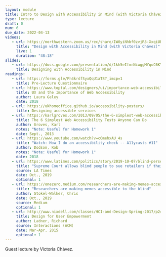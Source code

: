```yaml
---
layout: module
title: Intro to Design with Accessibility in Mind (with Victoria Chávez)
type: lecture
draft: 0
num: 6
due_date: 2022-04-13
videos: 
   - url: https://northwestern.zoom.us/rec/share/IW0yiNhbf0zvjR3-XxqiUPJ8W568Mm6FgYVhdiChNUv4Vek1oKgxwPZDiDY0L7d6.6URC49AQmAirpLR6
     title: "Design with Accessibility in Mind (with Victoria Chávez)"
     live: 1
     duration: "48:18"
slides:
   - url: https://docs.google.com/presentation/d/1kh5eIfmrNiwggMYqoC6KYIBWA5mAftZEI_O1qt7Kc90/edit?usp=sharing
     title: Designing with Accessibility in Mind
readings:
   - url: https://forms.gle/Ph4krdfSyxQqU1aT8?_imcp=1
     title: Pre-Lecture Questionnaire
   - url: https://www.toptal.com/designers/ui/importance-web-accessibility
     title: UX and the Importance of Web Accessibility
     author: Laura Geley
     date: 2018
   - url: https://ukhomeoffice.github.io/accessibility-posters/
     title: Designing accessible services
   - url: https://karlgroves.com/2013/09/05/the-6-simplest-web-accessibility-tests-anyone-can-do
     title: The 6 Simplest Web Accessibility Tests Anyone Can Do
     author: Groves, Karl
     notes: "Note: Useful for Homework 1"
     date: Sept., 2013
   - url: https://www.youtube.com/watch?v=cOmehxAU_4s
     title: "Watch: How I do an accessibility check -- A11ycasts #11"
     author: Dodson, Rob
     notes: "Note: Useful for Homework 1"
     date: 2018
   - url: https://www.latimes.com/politics/story/2019-10-07/blind-person-dominos-ada-supreme-court-disabled
     title: "Supreme Court allows blind people to sue retailers if their websites are not accessible"
     source: LA Times
     date: Oct., 2019
     optional: 1
   - url: https://onezero.medium.com/researchers-are-making-memes-accessible-to-the-blind-46b9ef0550da
     title: "Researchers are making memes accessible to the blind"
     author: Stokel-Walker, Chris 
     date: Oct., 2019
     source: Medium
     optional: 1
   - url: http://www.nixdell.com/classes/HCI-and-Design-Spring-2017/p24-ladner.pdf
     title: Design for User Empowerment
     author: Ladner, Richard
     source: Interactions (ACM)
     date: Mar-Apr, 2015
     optional: 1
---
```


Guest lecture by Victoria Chávez.
